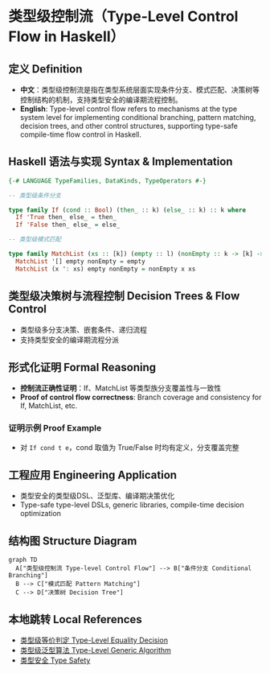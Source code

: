 # 类型级控制流（Type-Level Control Flow in Haskell）

## 定义 Definition

- **中文**：类型级控制流是指在类型系统层面实现条件分支、模式匹配、决策树等控制结构的机制，支持类型安全的编译期流程控制。
- **English**: Type-level control flow refers to mechanisms at the type system level for implementing conditional branching, pattern matching, decision trees, and other control structures, supporting type-safe compile-time flow control in Haskell.

## Haskell 语法与实现 Syntax & Implementation

```haskell
{-# LANGUAGE TypeFamilies, DataKinds, TypeOperators #-}

-- 类型级条件分支

type family If (cond :: Bool) (then_ :: k) (else_ :: k) :: k where
  If 'True then_ else_ = then_
  If 'False then_ else_ = else_

-- 类型级模式匹配

type family MatchList (xs :: [k]) (empty :: l) (nonEmpty :: k -> [k] -> l) :: l where
  MatchList '[] empty nonEmpty = empty
  MatchList (x ': xs) empty nonEmpty = nonEmpty x xs
```

## 类型级决策树与流程控制 Decision Trees & Flow Control

- 类型级多分支决策、嵌套条件、递归流程
- 支持类型安全的编译期流程分派

## 形式化证明 Formal Reasoning

- **控制流正确性证明**：If、MatchList 等类型族分支覆盖性与一致性
- **Proof of control flow correctness**: Branch coverage and consistency for If, MatchList, etc.

### 证明示例 Proof Example

- 对 `If cond t e`，cond 取值为 True/False 时均有定义，分支覆盖完整

## 工程应用 Engineering Application

- 类型安全的类型级DSL、泛型库、编译期决策优化
- Type-safe type-level DSLs, generic libraries, compile-time decision optimization

## 结构图 Structure Diagram

```mermaid
graph TD
  A["类型级控制流 Type-level Control Flow"] --> B["条件分支 Conditional Branching"]
  B --> C["模式匹配 Pattern Matching"]
  C --> D["决策树 Decision Tree"]
```

## 本地跳转 Local References

- [类型级等价判定 Type-Level Equality Decision](../32-Type-Level-Equality-Decision/01-Type-Level-Equality-Decision-in-Haskell.md)
- [类型级泛型算法 Type-Level Generic Algorithm](../33-Type-Level-Generic-Algorithm/01-Type-Level-Generic-Algorithm-in-Haskell.md)
- [类型安全 Type Safety](../14-Type-Safety/01-Type-Safety-in-Haskell.md)
